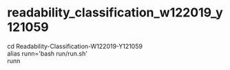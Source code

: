 # readability_classification_w122019_y121059

cd Readability-Classification-W122019-Y121059<br/>
alias runn='bash run/run.sh'<br/>
runn
